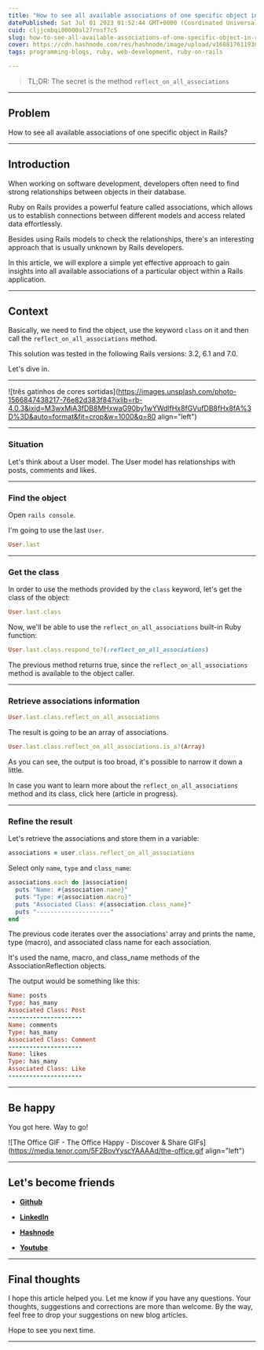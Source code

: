 ```yaml
---
title: "How to see all available associations of one specific object in Rails?"
datePublished: Sat Jul 01 2023 01:52:44 GMT+0000 (Coordinated Universal Time)
cuid: cljjcmbqi00000al27rnsf7c5
slug: how-to-see-all-available-associations-of-one-specific-object-in-rails
cover: https://cdn.hashnode.com/res/hashnode/image/upload/v1688176119303/9446a85a-8a3f-4bfd-91b4-48e9730b5564.png
tags: programming-blogs, ruby, web-development, ruby-on-rails

---
```


> TL;DR: The secret is the method `reflect_on_all_associations`

---

## Problem

How to see all available associations of one specific object in Rails?

---

## Introduction

When working on software development, developers often need to find strong relationships between objects in their database.

Ruby on Rails provides a powerful feature called associations, which allows us to establish connections between different models and access related data effortlessly.

Besides using Rails models to check the relationships, there's an interesting approach that is usually unknown by Rails developers.

In this article, we will explore a simple yet effective approach to gain insights into all available associations of a particular object within a Rails application.

---

## Context

Basically, we need to find the object, use the keyword `class` on it and then call the `reflect_on_all_associations` method.

This solution was tested in the following Rails versions: 3.2, 6.1 and 7.0.

Let's dive in.

---

![três gatinhos de cores sortidas](https://images.unsplash.com/photo-1566847438217-76e82d383f84?ixlib=rb-4.0.3&ixid=M3wxMjA3fDB8MHxwaG90by1wYWdlfHx8fGVufDB8fHx8fA%3D%3D&auto=format&fit=crop&w=1000&q=80 align="left")

---

### Situation

Let's think about a User model. The User model has relationships with posts, comments and likes.

---

### Find the object

Open `rails console`.

I'm going to use the last `User`.

```ruby
User.last
```

---

### Get the class

In order to use the methods provided by the `class` keyword, let's get the class of the object:

```ruby
User.last.class
```

Now, we'll be able to use the `reflect_on_all_associations` built-in Ruby function:

```ruby
User.last.class.respond_to?(:reflect_on_all_associations)
```

The previous method returns true, since the `reflect_on_all_associations` method is available to the object caller.

---

### Retrieve associations information

```ruby
User.last.class.reflect_on_all_associations
```

The result is going to be an array of associations.

```ruby
User.last.class.reflect_on_all_associations.is_a?(Array)
```

As you can see, the output is too broad, it's possible to narrow it down a little.

In case you want to learn more about the `reflect_on_all_associations` method and its class, click here (article in progress).

---

### Refine the result

Let's retrieve the associations and store them in a variable:

```ruby
associations = user.class.reflect_on_all_associations
```

Select only `name`, `type` and `class_name`:

```ruby
associations.each do |association|
  puts "Name: #{association.name}"
  puts "Type: #{association.macro}"
  puts "Associated Class: #{association.class_name}"
  puts "---------------------"
end
```

The previous code iterates over the associations' array and prints the name, type (macro), and associated class name for each association.

It's used the name, macro, and class\_name methods of the AssociationReflection objects.

The output would be something like this:

```ruby
Name: posts
Type: has_many
Associated Class: Post
---------------------
Name: comments
Type: has_many
Associated Class: Comment
---------------------
Name: likes
Type: has_many
Associated Class: Like
---------------------
```

---

## **Be happy**

You got here. Way to go!

![The Office GIF - The Office Happy - Discover & Share GIFs](https://media.tenor.com/5F2BovYyscYAAAAd/the-office.gif align="left")

---

## **Let's become friends**

* [**Github**](https://github.com/alexcalaca)
    
* [**LinkedIn**](https://linkedin.com/in/alexandrecalacaofficial)
    
* [**Hashnode**](https://hashnode.com/onboard?next=/@alexandrecalaca)
    
* [**Youtube**](https://www.youtube.com/@alexandrecalacaofficial)
    

---

## **Final thoughts**

I hope this article helped you. Let me know if you have any questions. Your thoughts, suggestions and corrections are more than welcome. By the way, feel free to drop your suggestions on new blog articles.

Hope to see you next time.

---